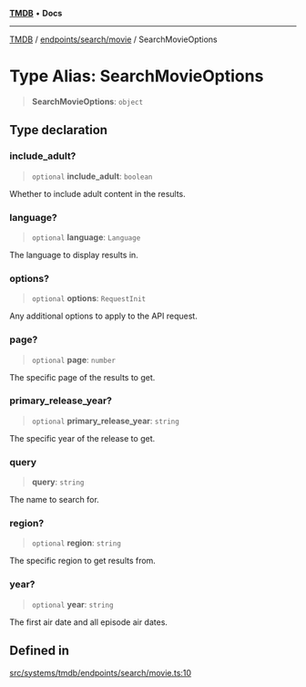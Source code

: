 [**TMDB**](../../../../README.md) • **Docs**

***

[TMDB](../../../../README.md) / [endpoints/search/movie](../README.md) / SearchMovieOptions

# Type Alias: SearchMovieOptions

> **SearchMovieOptions**: `object`

## Type declaration

### include\_adult?

> `optional` **include\_adult**: `boolean`

Whether to include adult content in the results.

### language?

> `optional` **language**: `Language`

The language to display results in.

### options?

> `optional` **options**: `RequestInit`

Any additional options to apply to the API request.

### page?

> `optional` **page**: `number`

The specific page of the results to get.

### primary\_release\_year?

> `optional` **primary\_release\_year**: `string`

The specific year of the release to get.

### query

> **query**: `string`

The name to search for.

### region?

> `optional` **region**: `string`

The specific region to get results from.

### year?

> `optional` **year**: `string`

The first air date and all episode air dates.

## Defined in

[src/systems/tmdb/endpoints/search/movie.ts:10](https://github.com/Norviah/media-hub/blob/e3dc67aa1738d9ad44e6a4419ef7e26de86e1452/src/systems/tmdb/endpoints/search/movie.ts#L10)
